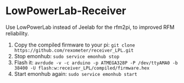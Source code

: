# LowPowerLab-Receiver

Use LowPowerLab instead of Jeelab for the rfm2pi, to improved RFM reliability.

1. Copy the compiled firmware to your pi: `git clone https://github.com/rexometer/receiver_LPL.git`
2. Stop emonhub: `sudo service emonhub stop`
3. Flash it: `avrdude -v -c arduino -p ATMEGA328P -P /dev/ttyAMA0 -b 38400 -U flash:w:receiver_LPL/compiled/firmware.hex`
4. Start emonhub again: `sudo service emonhub start`
